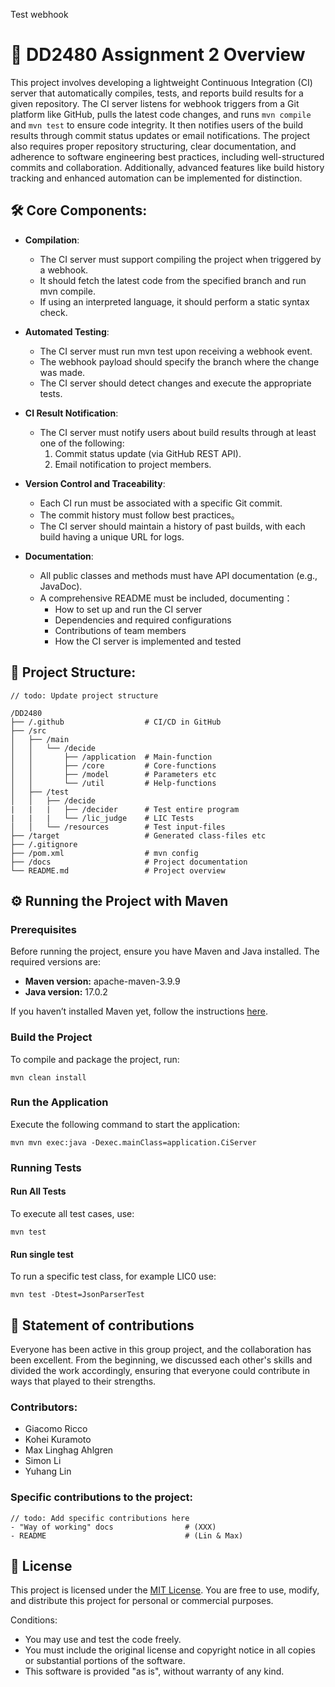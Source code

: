 Test webhook

# 🚀 DD2480 Assignment 2 Overview

This project involves developing a lightweight Continuous Integration (CI) server that automatically compiles, tests, and reports build results for a given repository. The CI server listens for webhook triggers from a Git platform like GitHub, pulls the latest code changes, and runs `mvn compile` and `mvn test` to ensure code integrity. It then notifies users of the build results through commit status updates or email notifications. The project also requires proper repository structuring, clear documentation, and adherence to software engineering best practices, including well-structured commits and collaboration. Additionally, advanced features like build history tracking and enhanced automation can be implemented for distinction.

## 🛠️ Core Components:

- **Compilation**: 
  - The CI server must support compiling the project when triggered by a webhook.
  - It should fetch the latest code from the specified branch and run mvn compile.
  - If using an interpreted language, it should perform a static syntax check.

- **Automated Testing**: 
  - The CI server must run mvn test upon receiving a webhook event.
  - The webhook payload should specify the branch where the change was made. 
  - The CI server should detect changes and execute the appropriate tests.

- **CI Result Notification**: 
  - The CI server must notify users about build results through at least one of the following:
    1. Commit status update (via GitHub REST API).
    2. Email notification to project members.

- **Version Control and Traceability**:
  - Each CI run must be associated with a specific Git commit.
  - The commit history must follow best practices。
  - The CI server should maintain a history of past builds, with each build having a unique URL for logs.

- **Documentation**:
  - All public classes and methods must have API documentation (e.g., JavaDoc).
  - A comprehensive README must be included, documenting：
    - How to set up and run the CI server
    - Dependencies and required configurations
    - Contributions of team members
    - How the CI server is implemented and tested

## 📂 Project Structure:

```console
// todo: Update project structure

/DD2480
├── /.github                  # CI/CD in GitHub
├── /src
│   ├── /main
│   │   └── /decide
│   │       ├── /application  # Main-function
│   │       ├── /core         # Core-functions
│   │       ├── /model        # Parameters etc
│   │       └── /util         # Help-functions
│   ├── /test
│   │   ├── /decide
|   |   |   ├── /decider      # Test entire program
|   |   |   └── /lic_judge    # LIC Tests
│   │   └── /resources        # Test input-files
├── /target                   # Generated class-files etc
├── /.gitignore
├── /pom.xml                  # mvn config
├── /docs                     # Project documentation
└── README.md                 # Project overview
```

## ⚙️ Running the Project with Maven

### Prerequisites

Before running the project, ensure you have Maven and Java installed. The required versions are:

- **Maven version:** apache-maven-3.9.9
- **Java version:** 17.0.2

If you haven’t installed Maven yet, follow the instructions [here](https://maven.apache.org/install.html).

### Build the Project

To compile and package the project, run:

```console
mvn clean install
```

### Run the Application

Execute the following command to start the application:

```console
mvn mvn exec:java -Dexec.mainClass=application.CiServer
```

### Running Tests

#### Run All Tests

To execute all test cases, use:

```console
mvn test
```

#### Run single test

To run a specific test class, for example LIC0 use:

```console
mvn test -Dtest=JsonParserTest
```

## 🤝 Statement of contributions

Everyone has been active in this group project, and the collaboration has been excellent. From the beginning, we discussed each other's skills and divided the work accordingly, ensuring that everyone could contribute in ways that played to their strengths.

### Contributors:

- Giacomo Ricco
- Kohei Kuramoto
- Max Linghag Ahlgren
- Simon Li
- Yuhang Lin

### Specific contributions to the project:

```console
// todo: Add specific contributions here
- "Way of working" docs                # (XXX)
- README                               # (Lin & Max)
```

## 📜 License

This project is licensed under the [MIT License](https://en.wikipedia.org/wiki/MIT_License). You are free to use, modify, and distribute this project for personal or commercial purposes.

Conditions:

- You may use and test the code freely.
- You must include the original license and copyright notice in all copies or substantial portions of the software.
- This software is provided "as is", without warranty of any kind.
